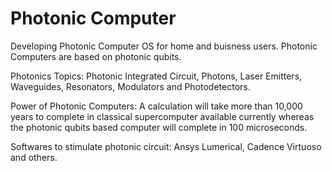 # Photonic Computer
Developing Photonic Computer OS for home and buisness users. Photonic Computers are based on photonic qubits.

Photonics Topics: Photonic Integrated Circuit, Photons, Laser Emitters, Waveguides, Resonators, Modulators and Photodetectors. 

Power of Photonic Computers: A calculation will take more than 10,000 years to complete in classical supercomputer available currently whereas the photonic qubits based computer will complete in 100 microseconds.

Softwares to stimulate photonic circuit: Ansys Lumerical, Cadence Virtuoso and others.
